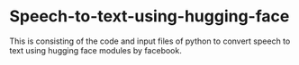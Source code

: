 # Speech-to-text-using-hugging-face
This is consisting of the code and input files of python to convert speech to text using hugging face modules by facebook.
